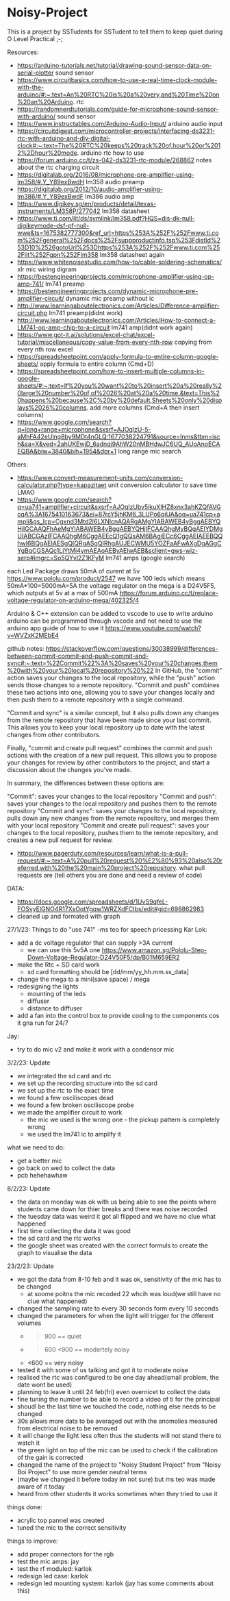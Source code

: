 # Noisy-Project
This is a project by SSTudents for SSTudent to tell them to keep quiet during O Level Practical ;-;

Resources:
- https://arduino-tutorials.net/tutorial/drawing-sound-sensor-data-on-serial-plotter sound sensor
- https://www.circuitbasics.com/how-to-use-a-real-time-clock-module-with-the-arduino/#:~:text=An%20RTC%20is%20a%20very,and%20Time%20on%20an%20Arduino. rtc
- https://randomnerdtutorials.com/guide-for-microphone-sound-sensor-with-arduino/ sound sensor
- https://www.instructables.com/Arduino-Audio-Input/ arduino audio input
- https://circuitdigest.com/microcontroller-projects/interfacing-ds3231-rtc-with-arduino-and-diy-digital-clock#:~:text=The%20RTC%20keeps%20track%20of,hour%20or%2012%2Dhour%20mode. arduino rtc how to use
- https://forum.arduino.cc/t/zs-042-ds3231-rtc-module/268862 notes about the rtc charging circuit
- https://digitalab.org/2016/08/microphone-pre-amplifier-using-lm358/#.Y_Y89exBwdH lm358 audio preamp
- https://digitalab.org/2012/10/audio-amplifier-using-lm386/#.Y_Y89exBwdF lm386 audio amp
- https://www.digikey.sg/en/products/detail/texas-instruments/LM358P/277042 lm358 datasheet
- https://www.ti.com/lit/ds/symlink/lm358.pdf?HQS=dis-dk-null-digikeymode-dsf-pf-null-wwe&ts=1675382777300&ref_url=https%253A%252F%252Fwww.ti.com%252Fgeneral%252Fdocs%252Fsuppproductinfo.tsp%253FdistId%253D10%2526gotoUrl%253Dhttps%253A%252F%252Fwww.ti.com%252Flit%252Fgpn%252Flm358 lm358 datasheet again
- https://www.whitenoisestudio.com/how-to/cable-soldering-schematics/ xlr mic wiring digram
- https://bestengineeringprojects.com/microphone-amplifier-using-op-amp-741/ lm741 preamp
- https://bestengineeringprojects.com/dynamic-microphone-pre-amplifier-circuit/ dynamic mic preamp without ic
- http://www.learningaboutelectronics.com/Articles/Difference-amplifier-circuit.php lm741 preamp(didnt work)
- http://www.learningaboutelectronics.com/Articles/How-to-connect-a-LM741-op-amp-chip-to-a-circuit lm741 amp(didnt work again)
- https://www.got-it.ai/solutions/excel-chat/excel-tutorial/miscellaneous/copy-value-from-every-nth-row copying from every nth row excel
- https://spreadsheetpoint.com/apply-formula-to-entire-column-google-sheets/ apply formula to entire column (Cmd+D)
- https://spreadsheetpoint.com/how-to-insert-multiple-columns-in-google-sheets/#:~:text=If%20you%20want%20to%20insert%20a%20really%20large%20number%20of,of%2026%20at%20a%20time.&text=This%20happens%20because%2C%20by%20default,Sheets%20only%20displays%2026%20columns. add more columns (Cmd+A then insert columns)
- https://www.google.com/search?q=long+range+microphone&sxsrf=AJOqlzU-5-aMhFA42eUlng8by9MDt4nGLQ:1677038224791&source=lnms&tbm=isch&sa=X&ved=2ahUKEwjD_6adnqj9AhW20nMBHdwJC6UQ_AUoAnoECAEQBA&biw=3840&bih=1954&dpr=1 long range mic search



Others:
- https://www.convert-measurement-units.com/conversion-calculator.php?type=kapazitaet  unit conversion calculator to save time LMAO
- https://www.google.com/search?q=ua741+amplifier+circuit&sxsrf=AJOqlzUbv5ikuXIHZ8xnx3ahKZQfAVGcqA%3A1675410163673&ei=87rcY5jhKM6_3LUPo6qiUA&oq=ua741cp+ampli&gs_lcp=Cgxnd3Mtd2l6LXNlcnAQARgAMgYIABAWEB4yBggAEBYQHjIGCAAQFhAeMgYIABAWEB4yBggAEBYQHjIFCAAQhgMyBQgAEIYDMgUIABCGAzIFCAAQhgM6CggAEEcQ1gQQsAM6BAgjECc6CggAEIAEEBQQhwI6BQgAEIAESgQIQRgASgQIRhgAUJECWMU5YOZFaAFwAXgDgAGgCYgBqCGSAQc1LjYtMi4ymAEAoAEByAEIwAEB&sclient=gws-wiz-serp#imgrc=So5QYvl2Z1KFyM lm741 amps (google search)


each Led Package draws 50mA of curent at 5v https://www.pololu.com/product/2547
we have 100 leds which means 50mA*100=5000mA=5A
the voltage regulator on the mega is a D24V5F5, which outputs at 5v at a max of 500mA https://forum.arduino.cc/t/replace-voltage-regulator-on-arduino-mega/402325/4 


Arduino & C++ extension can be added to vscode to use to write arduino
arduino can be programmed through vscode and not need to use the arduino app
guide of how to use it https://www.youtube.com/watch?v=WVZxK2MEbE4

github notes: https://stackoverflow.com/questions/30038999/differences-between-commit-commit-and-push-commit-and-sync#:~:text=%22Commit%22%3A%20saves%20your%20changes,them%20with%20your%20local%20repository%20%22 
In GitHub, the "commit" action saves your changes to the local repository, while the "push" action sends those changes to a remote repository. "Commit and push" combines these two actions into one, allowing you to save your changes locally and then push them to a remote repository with a single command.

"Commit and sync" is a similar concept, but it also pulls down any changes from the remote repository that have been made since your last commit. This allows you to keep your local repository up to date with the latest changes from other contributors.

Finally, "commit and create pull request" combines the commit and push actions with the creation of a new pull request. This allows you to propose your changes for review by other contributors to the project, and start a discussion about the changes you've made.

In summary, the differences between these options are:

"Commit": saves your changes to the local repository "Commit and push": saves your changes to the local repository and pushes them to the remote repository "Commit and sync": saves your changes to the local repository, pulls down any new changes from the remote repository, and merges them with your local repository "Commit and create pull request": saves your changes to the local repository, pushes them to the remote repository, and creates a new pull request for review.
- https://www.pagerduty.com/resources/learn/what-is-a-pull-request/#:~:text=A%20pull%20request%20%E2%80%93%20also%20referred,with%20the%20main%20project%20repository. what pull requests are (tell others you are done and need a review of code)

DATA:
- https://docs.google.com/spreadsheets/d/1UvS9qfeL-FOSvyElGNO4R17XsOqtYgqw1WRZXdFCIbs/edit#gid=698862983 
- cleaned up and formated with graph

27/1/23: Things to do
"use 741" -ms teo for speech pricessing
Kar Lok:
-   add a dc voltage regulator that can supply >3A current
    - we can use this 5v5A one https://www.amazon.sg/Pololu-Step-Down-Voltage-Regulator-D24V50F5/dp/B01M659ER2 
-   make the Rtc + SD card work
    - sd card formatting should be [dd/mm/yy_hh.mm.ss_data]
-  change the mega to a mini(save space) / mega
-  redesigning the lights
    - mounting of the leds
    - diffuser
    - distance to diffuser
-  add a fan into the control box to provide cooling to the components cos it gna run for 24/7

Jay:
-   try to do mic v2 and make it work with a condensor mic


3/2/23: Update
- we integrated the sd card and rtc
- we set up the recording structure into the sd card
- we set up the rtc to the exact time
- we found a few osciliscopes dead
- we found a few broken osciliscope probe
- we made the amplifier circuit to work
    - the mic we used is the wrong one
            - the pickup pattern is completely wrong
    - we used the lm741 ic to amplify it

what we need to do: 
- get a better mic
- go back on wed to collect the data
- pcb hehehawhaw



8/2/23: Update
- the data on monday was ok with us being able to see the points where students came down for thier breaks and there was noise recorded
- the tuesday data was weird it got all flipped and we have no clue what happened
- first time collecting the data it was good
- the sd card and the rtc works
- the google sheet was created with the correct formuls to create the graph to visualise the data



23/2/23: Update
- we got the data from 8-10 feb and it was ok, sensitivity of the mic has to be changed
    - at soome poitns the mic recoded 22 whcih was loud(we still have no clue what happened)
- changed the sampling rate to every 30 seconds form every 10 seconds
- changed the parameters for when the light will trigger for the dfferent volumes
    - >900 == quiet
    - >600 <900 == modertely noisy
    - <600 == very noisy
- tested it with some of us talking and got it to moderate noise
- realised the rtc was configured to be one day ahead(small problem, the date wont be used)
- planning to leave it until 24 feb(fri) even overnicet to collect the data
- fine tuning the number to be able to record a video of ti for the principal
- shoudl be the last time we touched the code, nothing else needs to be changed
- 30s allows more data to be averaged out with the anomolies measured from electrical noise to be removed
- it will change the light less often thus the students will not stand there to watch it
- the green light on top of the mic can be used to check if the calibration of the gain is corrected
- changed the name of the project to "Noisy Student Project" from "Noisy Boi Project" to use more gender neutral terms
- (maybe we changed it before today im not sure) but ms teo was made aware of it today
- heard from other students it works sometimes when they tried to use it

things done: 
- acrylic top pannel was created
- tuned the mic to the correct sensitivity

things to improve: 
- add proper connectors for the rgb
- test the mic amps: jay
- test the rf moduled: karlok
- redesign led case: karlok
- redesign led mounting system: karlok (jay has some comments about this)